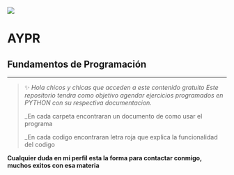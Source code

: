 ![](https://github.com/DiegoMacana/AYPR-tutorias/blob/main/301010128f23d9e9c8aa770c42520cb3146fa83b_hq.gif)

# AYPR

## Fundamentos de Programación


---
> :sparkles: _Hola chicos y chicas que acceden a este contenido gratuito_
> _Este repositorio tendra como objetivo agendar ejercicios programados en PYTHON con su respectiva documentacion._
> 
> _En cada carpeta encontraran un documento de como usar el programa 
> 
> _En cada codigo encontraran letra roja que explica la funcionalidad del codigo

**Cualquier duda en mi perfil esta la forma para contactar conmigo, muchos exitos con esa materia**
